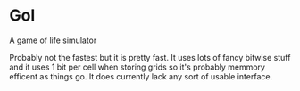 # Gol
A game of life simulator

Probably not the fastest but it is pretty fast. It uses lots of fancy bitwise stuff and it uses 1 bit per cell when storing grids so it's probably memmory efficent as things go.
It does currently lack any sort of usable interface.
